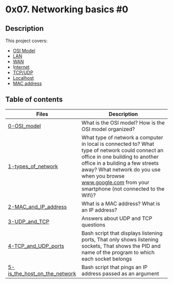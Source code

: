 # 0x07. Networking basics #0

## Description
This project covers:

- [OSI Model](https://en.wikipedia.org/wiki/OSI_model)
- [LAN](https://en.wikipedia.org/wiki/Local_area_network)
- [WAN](https://en.wikipedia.org/wiki/Wide_area_network)
- I[nternet](https://en.wikipedia.org/wiki/Internet)
- [TCP/UDP](https://www.howtogeek.com/190014/htg-explains-what-is-the-difference-between-tcp-and-udp/)
- [Localhost](https://en.wikipedia.org/wiki/Localhost)
- [MAC address](https://whatismyipaddress.com/mac-address)

## Table of contents
Files | Description
----- | -----------
[0-OSI_model](./0-OSI_model) | What is the OSI model? How is the OSI model organized?
[1-types_of_network](./1-types_of_network) | What type of network a computer in local is connected to? What type of network could connect an office in one building to another office in a building a few streets away? What network do you use when you browse www.google.com from your smartphone (not connected to the Wifi)?
[2-MAC_and_IP_address](./2-MAC_and_IP_address) | What is a MAC address? What is an IP address?
[3-UDP_and_TCP](./3-UDP_and_TCP) | Answers about UDP and TCP questions
[4-TCP_and_UDP_ports](./4-TCP_and_UDP_ports) | Bash script that displays listening ports, That only shows listening sockets, That shows the PID and name of the program to which each socket belongs
[5-is_the_host_on_the_network](./5-is_the_host_on_the_network) | Bash script that pings an IP address passed as an argument

